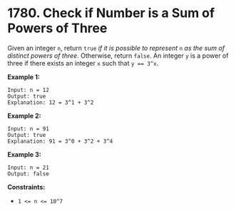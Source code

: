 # 1780. Check if Number is a Sum of Powers of Three
Given an integer `n`, return `true` *if it is possible to represent* `n` *as the sum of distinct powers of three*. Otherwise, return `false`. An integer `y` is a power of three if there exists an integer `x` such that `y == 3^x`.

**Example 1:**
```
Input: n = 12
Output: true
Explanation: 12 = 3^1 + 3^2
```

**Example 2:**
```
Input: n = 91
Output: true
Explanation: 91 = 3^0 + 3^2 + 3^4
```

**Example 3:**
```
Input: n = 21
Output: false
```

**Constraints:**
- `1 <= n <= 10^7`
